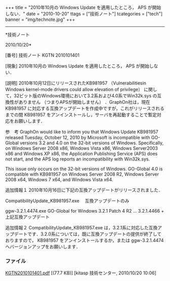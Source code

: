 ﻿+++
title = "2010年10月の Windows Update を適用したところ， APS が開始しない．"
date = "2010-10-20"
ttags = ["技術ノート"]
tcategories = ["tech"]
banner = "img/technote.jpg"
+++

-----------------------------------------------------------------------------------------------------------------------------

*技術ノート

2010/10/20*


[番号]
技術ノート KGTN 2010101401

[現象]
2010年10月の Windows Update を適用したところ， APS が開始しない．

[説明]
2010年10月12日にリリースされたKB981957 （Vulnerabilitiesin Windows
kernel-mode drivers could allow elevation of privilege）
に関して，32ビット版のWindows環境において3.2系および4.0系でWin32k.sys
の互換性がありません （つまりAPSが開始しません） ．GraphOn社は，現在
KB981957
に対応する互換アップデートを作成中ですが，これがリリースされるまでの間
KB981957
をアンインストールし，サーバを再起動することで暫定対応をお願いします．

参　考
GraphOn would like to inform you that Windows Update KB981957 released
Tuesday, October 12, 2010 by Microsoft is incompatible with GO-Global
versions 3.2 and 4.0 on the 32-bit versions of Windows. Specifically, on
Windows Server 2008 x86, Windows Vista x86, Windows Server2003 x86 and
Windows XP x86, the Application Publishing Service (APS) does not start,
and the APS log reports an incompatibility with Win32k.sys.

This issue only occurs on the 32-bit versions of Windows. GO-Global 4.0
is compatible with KB981957 on Windows Server 2008 R2, Windows Server
2008 x64, Windows 7 x64, and Windows Vista x64.

追加情報１
2010年10月16日に下記の互換アップデートがリリースされました．

CompatibilityUpdate_KB981957.exe
　互換アップデートのみ

ggw-3.2.1.4474.exe
GO-Global for Windows 3.2.1 Patch 4 R2 ... 3.2.1.4466 +
上記互換アップデート

追加情報２
CompatibilityUpdate_KB981957.exe
は，3.2.1系に対応した互換アップデートです．3.2.0系については，既に互換アップデートの提供が終了しておりますので，
KB981957 をアンインストールするか，または ggw-3.2.1.4474
へバージョンアップをお願いします．


### ファイル

 
 


[KGTN2010101401.pdf](http://techreport.kitasp.net/attachments/download/354/KGTN2010101401.pdf)
 [(77.7 KB)] [kitasp 技術センター, 2010/10/20
10:06]


 


 

